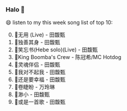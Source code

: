 

### Halo 👋

😄 listen to my this week song list of top 10:

0. 🌈无用 (Live) - 田馥甄
1. 🌈独善其身 - 田馥甄
2. 🌈笑忘书(Hebe solo)(Live) - 田馥甄
3. 🌈King Boomba's Crew - 陈冠希/MC Hotdog
4. 🌈灵魂伴侣 - 田馥甄
5. 🌈我对不起我 - 田馥甄
6. 🌈还是要幸福 - 田馥甄
7. 🌈卷睫盼 - 万玲琳
8. 🌈渺小 - 田馥甄
9. 🌈或是一首歌 - 田馥甄

